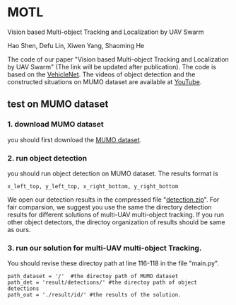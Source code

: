 # MOTL
Vision based Multi-object Tracking and Localization by UAV Swarm

Hao Shen, Defu Lin, Xiwen Yang, Shaoming He 

The  code of our paper "Vision based Multi-object Tracking and Localization by UAV Swarm" (The link will be updated after publication).   The code is based on the [VehicleNet](https://github.com/michuanhaohao/AICITY2021_Track2_DMT).
The videos of object detection and the constructed situations on MUMO dataset  are available at [YouTube](https://www.youtube.com/channel/UCFww_uAXBJSC2jcrRDL940w).

## test on MUMO dataset
### 1. download MUMO dataset
you should first download the [MUMO dataset](https://github.com/bitshenwenxiao/MUMO).
### 2. run object detection
you should run object detection on MUMO dataset. The results format is 

    x_left_top, y_left_top, x_right_bottom, y_right_bottom
We open our detection results in the compressed file "[detection.zip](https://drive.google.com/file/d/1PDd3DV9dstR08AyvOcSmbsy3nFcz62FH/view?usp=share_link)". For fair comparsion, we suggest you use the same the directory detection results for different solutions of multi-UAV multi-object tracking.  If you run other object detectors, the directoy organization of results should be same as ours.
### 3. run our solution for multi-UAV multi-object Tracking.
You should revise these directoy path at line 116-118 in the file "main.py".

    path_dataset = '/'  #the directoy path of MUMO dataset
    path_det = 'result/detections/' #the directoy path of object detections
    path_out = './result/id/' #the results of the solution.

